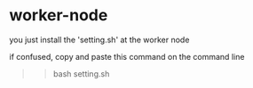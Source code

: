 # worker-node
you just install the 'setting.sh' at the worker node 

if confused, copy and paste this command on the command line
>> bash setting.sh
